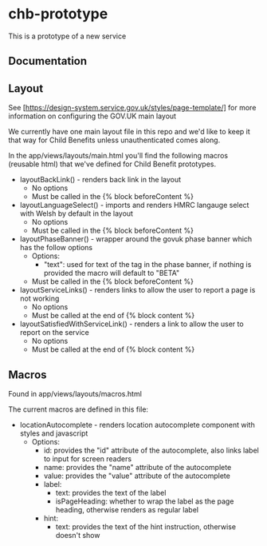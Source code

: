 # chb-prototype
 This is a prototype of a new service

## Documentation

## Layout
See [https://design-system.service.gov.uk/styles/page-template/] for more information on configuring 
the GOV.UK main layout

We currently have one main layout file in this repo and we'd like to keep it that way for Child Benefits unless unauthenticated comes along.

In the app/views/layouts/main.html you'll find the following macros (reusable html) that we've defined for Child Benefit prototypes.

  - layoutBackLink() - renders back link in the layout
    - No options
    - Must be called in the {% block beforeContent %}
  - layoutLanguageSelect() - imports and renders HMRC langauge select with Welsh by default in the layout
    - No options
    - Must be called in the {% block beforeContent %}
  - layoutPhaseBanner() - wrapper around the govuk phase banner which has the follow options
    - Options:
      - "text": used for text of the tag in the phase banner, if nothing is provided the macro will default to "BETA"
    - Must be called in the {% block beforeContent %}
  - layoutServiceLinks() - renders links to allow the user to report a page is not working
    - No options
    - Must be called at the end of {% block content %}
  - layoutSatisfiedWithServiceLink() - renders a link to allow the user to report on the service
    - No options
    - Must be called at the end of {% block content %}

## Macros

Found in app/views/layouts/macros.html

The current macros are defined in this file:

- locationAutocomplete - renders location autocomplete component with styles and javascript
  - Options:
    - id: provides the "id" attribute of the autocomplete, also links label to input for screen readers
    - name: provides the "name" attribute of the autocomplete
    - value: provides the "value" attribute of the autocomplete
    - label: 
      - text: provides the text of the label
      - isPageHeading: whether to wrap the label as the page heading, otherwise renders as regular label
    - hint:
      - text: provides the text of the hint instruction, otherwise doesn't show

